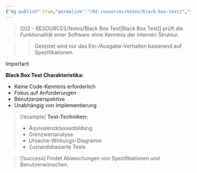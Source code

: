 ```yaml
---
{"dg-publish":true,"permalink":"/02-resources/notes/black-box-test/","tags":["qualitaetssicherung/testing","testing/verfahren"],"noteIcon":"","updated":"2025-09-16T23:41:26.000+02:00"}
---
```



>[[02 - RESOURCES/Notes/Black Box Test\|Black Box Test]] prüft die Funktionalität einer Software ohne Kenntnis der internen Struktur.

>>Getestet wird nur das Ein-/Ausgabe-Verhalten basierend auf Spezifikationen.

>[!important] 
>**Black Box Test Charakteristika:**
>- Keine Code-Kenntnis erforderlich
>- Fokus auf Anforderungen
>- Benutzerperspektive
>- Unabhängig von Implementierung

>[!example] 
>**Test-Techniken:**
>- Äquivalenzklassenbildung
>- Grenzwertanalyse
>- Ursache-Wirkungs-Diagramm
>- Zustandsbasierte Tests

>[!success] 
>Findet Abweichungen von Spezifikationen und Benutzerwünschen.